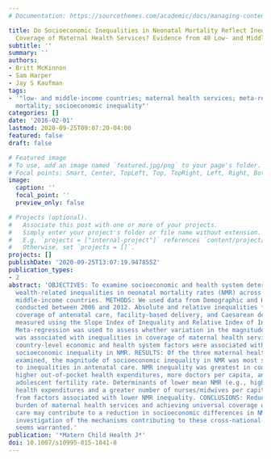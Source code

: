 ```yaml
---
# Documentation: https://sourcethemes.com/academic/docs/managing-content/

title: Do Socioeconomic Inequalities in Neonatal Mortality Reflect Inequalities in
  Coverage of Maternal Health Services? Evidence from 48 Low- and Middle-Income Countries
subtitle: ''
summary: ''
authors:
- Britt McKinnon
- Sam Harper
- Jay S Kaufman
tags:
- '"low- and middle-income countries; maternal health services; meta-regression; neonatal
  mortality; socioeconomic inequality"'
categories: []
date: '2016-02-01'
lastmod: 2020-09-25T09:07:20-04:00
featured: false
draft: false

# Featured image
# To use, add an image named `featured.jpg/png` to your page's folder.
# Focal points: Smart, Center, TopLeft, Top, TopRight, Left, Right, BottomLeft, Bottom, BottomRight.
image:
  caption: ''
  focal_point: ''
  preview_only: false

# Projects (optional).
#   Associate this post with one or more of your projects.
#   Simply enter your project's folder or file name without extension.
#   E.g. `projects = ["internal-project"]` references `content/project/deep-learning/index.md`.
#   Otherwise, set `projects = []`.
projects: []
publishDate: '2020-09-25T13:07:19.947855Z'
publication_types:
- 2
abstract: 'OBJECTIVES: To examine socioeconomic and health system determinants of
  wealth-related inequalities in neonatal mortality rates (NMR) across 48 low- and
  middle-income countries. METHODS: We used data from Demographic and Health Surveys
  conducted between 2006 and 2012. Absolute and relative inequalities for NMR and
  coverage of antenatal care, facility-based delivery, and Caesarean delivery were
  measured using the Slope Index of Inequality and Relative Index of Inequality, respectively.
  Meta-regression was used to assess whether variation in the magnitude of NMR inequalities
  was associated with inequalities in coverage of maternal health services, and whether
  country-level economic and health system factors were associated with mean NMR and
  socioeconomic inequality in NMR. RESULTS: Of the three maternal health service indicators
  examined, the magnitude of socioeconomic inequality in NMR was most strongly related
  to inequalities in antenatal care. NMR inequality was greatest in countries with
  higher out-of-pocket health expenditures, more doctors per capita, and a higher
  adolescent fertility rate. Determinants of lower mean NMR (e.g., higher government
  health expenditures and a greater number of nurses/midwives per capita) differed
  from factors associated with lower NMR inequality. CONCLUSIONS: Reducing the financial
  burden of maternal health services and achieving universal coverage of antenatal
  care may contribute to a reduction in socioeconomic differences in NMR. Further
  investigation of the mechanisms contributing to these cross-national associations
  seems warranted.'
publication: '*Matern Child Health J*'
doi: 10.1007/s10995-015-1841-8
---
```

